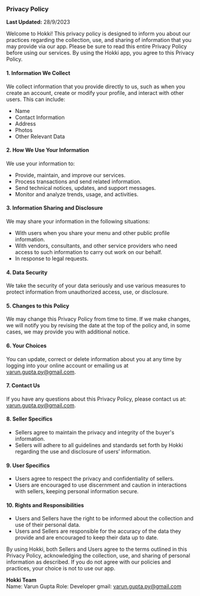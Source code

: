### Privacy Policy

**Last Updated:** 28/9/2023

Welcome to Hokki! This privacy policy is designed to inform you about our practices regarding the collection, use, and sharing of information that you may provide via our app. Please be sure to read this entire Privacy Policy before using our services. By using the Hokki app, you agree to this Privacy Policy.

#### 1. **Information We Collect**
We collect information that you provide directly to us, such as when you create an account, create or modify your profile, and interact with other users. This can include:
- Name
- Contact Information
- Address
- Photos
- Other Relevant Data

#### 2. **How We Use Your Information**
We use your information to:
- Provide, maintain, and improve our services.
- Process transactions and send related information.
- Send technical notices, updates, and support messages.
- Monitor and analyze trends, usage, and activities.

#### 3. **Information Sharing and Disclosure**
We may share your information in the following situations:
- With users when you share your menu and other public profile information.
- With vendors, consultants, and other service providers who need access to such information to carry out work on our behalf.
- In response to legal requests.

#### 4. **Data Security**
We take the security of your data seriously and use various measures to protect information from unauthorized access, use, or disclosure.

#### 5. **Changes to this Policy**
We may change this Privacy Policy from time to time. If we make changes, we will notify you by revising the date at the top of the policy and, in some cases, we may provide you with additional notice.

#### 6. **Your Choices**
You can update, correct or delete information about you at any time by logging into your online account or emailing us at varun.gupta.py@gmail.com.

#### 7. **Contact Us**
If you have any questions about this Privacy Policy, please contact us at: varun.gupta.py@gmail.com.

#### 8. **Seller Specifics**
- Sellers agree to maintain the privacy and integrity of the buyer's information.
- Sellers will adhere to all guidelines and standards set forth by Hokki regarding the use and disclosure of users’ information.

#### 9. **User Specifics**
- Users agree to respect the privacy and confidentiality of sellers.
- Users are encouraged to use discernment and caution in interactions with sellers, keeping personal information secure.

#### 10. **Rights and Responsibilities**
- Users and Sellers have the right to be informed about the collection and use of their personal data.
- Users and Sellers are responsible for the accuracy of the data they provide and are encouraged to keep their data up to date.

By using Hokki, both Sellers and Users agree to the terms outlined in this Privacy Policy, acknowledging the collection, use, and sharing of personal information as described. If you do not agree with our policies and practices, your choice is not to use our app.

**Hokki Team**  
Name: Varun Gupta
Role: Developer
gmail: varun.gupta.py@gmail.com
